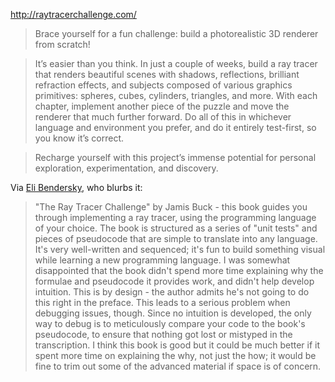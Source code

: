 http://raytracerchallenge.com/

> Brace yourself for a fun challenge: build a photorealistic 3D renderer from scratch!

> It’s easier than you think. In just a couple of weeks, build a ray tracer that renders beautiful scenes with shadows, reflections, brilliant refraction effects, and subjects composed of various graphics primitives: spheres, cubes, cylinders, triangles, and more. With each chapter, implement another piece of the puzzle and move the renderer that much further forward. Do all of this in whichever language and environment you prefer, and do it entirely test-first, so you know it’s correct.

> Recharge yourself with this project’s immense potential for personal exploration, experimentation, and discovery.

Via [Eli Bendersky](https://eli.thegreenplace.net/2021/summary-of-reading-october-december-2021/), who blurbs it:

> "The Ray Tracer Challenge" by Jamis Buck - this book guides you through implementing a ray tracer, using the programming language of your choice. The book is structured as a series of "unit tests" and pieces of pseudocode that are simple to translate into any language. It's very well-written and sequenced; it's fun to build something visual while learning a new programming language. I was somewhat disappointed that the book didn't spend more time explaining why the formulae and pseudocode it provides work, and didn't help develop intuition. This is by design - the author admits he's not going to do this right in the preface. This leads to a serious problem when debugging issues, though. Since no intuition is developed, the only way to debug is to meticulously compare your code to the book's pseudocode, to ensure that nothing got lost or mistyped in the transcription. I think this book is good but it could be much better if it spent more time on explaining the why, not just the how; it would be fine to trim out some of the advanced material if space is of concern.